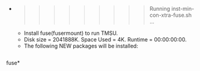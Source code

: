 * >>>>>>>>> Running inst-min-con-xtra-fuse.sh ...
  * Install fuse(fusermount) to run TMSU.
  * Disk size = 2041888K. Space Used = 4K. Runtime = 00:00:00:00.
  * The following NEW packages will be installed:
  ```bash
fuse*
  ```
